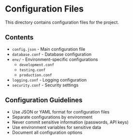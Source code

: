 # Configuration Files

This directory contains configuration files for the project.

## Contents
- `config.json` - Main configuration file
- `database.conf` - Database configuration
- `env/` - Environment-specific configurations
  - `development.conf`
  - `testing.conf`
  - `production.conf`
- `logging.conf` - Logging configuration
- `security.conf` - Security settings

## Configuration Guidelines
- Use JSON or YAML format for configuration files
- Separate configurations by environment
- Never commit sensitive information (passwords, API keys)
- Use environment variables for sensitive data
- Document all configuration options
